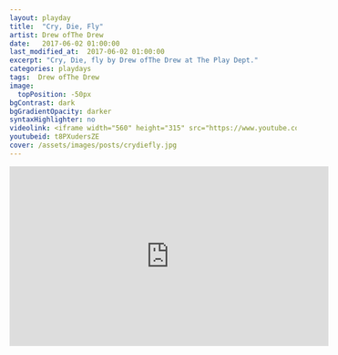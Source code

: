 ```yaml
---
layout: playday
title:  "Cry, Die, Fly"
artist: Drew ofThe Drew
date:   2017-06-02 01:00:00
last_modified_at:  2017-06-02 01:00:00
excerpt: "Cry, Die, fly by Drew ofThe Drew at The Play Dept."
categories: playdays
tags:  Drew ofThe Drew
image:
  topPosition: -50px
bgContrast: dark
bgGradientOpacity: darker
syntaxHighlighter: no
videolink: <iframe width="560" height="315" src="https://www.youtube.com/embed/t8PXudersZE" frameborder="0" allowfullscreen></iframe>
youtubeid: t8PXudersZE
cover: /assets/images/posts/crydiefly.jpg
---
```


<iframe width="560" height="315" src="https://www.youtube.com/embed/t8PXudersZE" frameborder="0" allowfullscreen></iframe>
    
  
